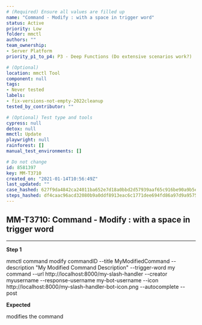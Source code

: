 ```yaml
---
# (Required) Ensure all values are filled up
name: "Command - Modify : with a space in trigger word"
status: Active
priority: Low
folder: mmctl
authors: ""
team_ownership: 
- Server Platform
priority_p1_to_p4: P3 - Deep Functions (Do extensive scenarios work?)

# (Optional)
location: mmctl Tool
component: null
tags:
- Never tested
labels: 
- fix-versions-not-empty-2022cleanup
tested_by_contributor: ""

# (Optional) Test type and tools
cypress: null
detox: null
mmctl: Update
playwright: null
rainforest: []
manual_test_environments: []

# Do not change
id: 8581397
key: MM-T3710
created_on: "2021-01-14T10:56:49Z"
last_updated: ""
case_hashed: 627f9da4842ca24011ba652e7d18a0bbd2d57939aaf65c916be90a9b5e959f2b8f9f38923c729018217317bd92f3ac45
steps_hashed: df4caac96acd32080b9a0ddf8913eac6c1771dee694fd86a97d9a9575f5aca5958e0f04c740aabdcef11ed5691a7e6a8
---
```


<!-- (Auto-generated) Based on frontmatter's "key" and "name" -->

## MM-T3710: Command - Modify : with a space in trigger word

---

**Step 1**

mmctl command modify commandID --title MyModifiedCommand --description "My Modified Command Description" --trigger-word my command --url http\://localhost:8000/my-slash-handler --creator myusername --response-username my-bot-username --icon http\://localhost:8000/my-slash-handler-bot-icon.png --autocomplete --post

**Expected**

modifies the command
